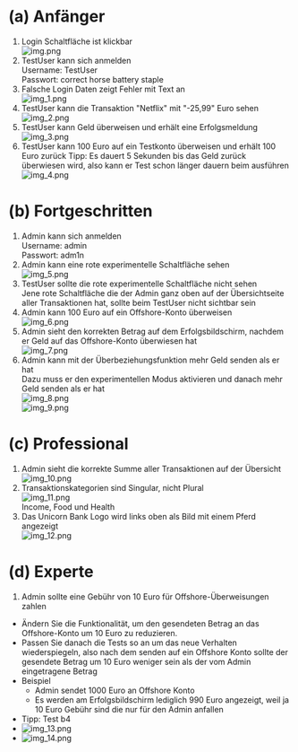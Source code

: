 # (a) Anfänger
1. Login Schaltfläche ist klickbar  
   ![img.png](img.png)
2. TestUser kann sich anmelden  
   Username: TestUser  
   Passwort: correct horse battery staple
3. Falsche Login Daten zeigt Fehler mit Text an  
   ![img_1.png](img_1.png)
4. TestUser kann die Transaktion "Netflix" mit "-25,99" Euro sehen  
   ![img_2.png](img_2.png)
5. TestUser kann Geld überweisen und erhält eine Erfolgsmeldung  
   ![img_3.png](img_3.png)
6. TestUser kann 100 Euro auf ein Testkonto überweisen und erhält 100 Euro zurück
   Tipp: Es dauert 5 Sekunden bis das Geld zurück überwiesen wird, also kann er Test schon länger dauern beim ausführen
   ![img_4.png](img_4.png)

# (b) Fortgeschritten
1. Admin kann sich anmelden  
   Username: admin  
   Passwort: adm1n
2. Admin kann eine rote experimentelle Schaltfläche sehen  
   ![img_5.png](img_5.png)
3. TestUser sollte die rote experimentelle Schaltfläche nicht sehen  
   Jene rote Schaltfläche die der Admin ganz oben auf der Übersichtseite aller Transaktionen hat, sollte beim TestUser nicht sichtbar sein
4. Admin kann 100 Euro auf ein Offshore-Konto überweisen  
   ![img_6.png](img_6.png)
5. Admin sieht den korrekten Betrag auf dem Erfolgsbildschirm, nachdem er Geld auf das Offshore-Konto überwiesen hat  
   ![img_7.png](img_7.png)
6. Admin kann mit der Überbeziehungsfunktion mehr Geld senden als er hat  
   Dazu muss er den experimentellen Modus aktivieren und danach mehr Geld senden als er hat  
   ![img_8.png](img_8.png)  
   ![img_9.png](img_9.png)

# (c) Professional
1. Admin sieht die korrekte Summe aller Transaktionen auf der Übersicht  
   ![img_10.png](img_10.png)
2. Transaktionskategorien sind Singular, nicht Plural  
   ![img_11.png](img_11.png)  
   Income, Food und Health
3. Das Unicorn Bank Logo wird links oben als Bild mit einem Pferd angezeigt  
   ![img_12.png](img_12.png)

# (d) Experte
1. Admin sollte eine Gebühr von 10 Euro für Offshore-Überweisungen zahlen
- Ändern Sie die Funktionalität, um den gesendeten Betrag an das Offshore-Konto um 10 Euro zu reduzieren.
- Passen Sie danach die Tests so an um das neue Verhalten wiederspiegeln, also nach dem senden auf ein Offshore Konto sollte der gesendete Betrag um 10 Euro weniger sein als der vom Admin eingetragene Betrag
- Beispiel
  - Admin sendet 1000 Euro an Offshore Konto
  - Es werden am Erfolgsbildschirm lediglich 990 Euro angezeigt, weil ja 10 Euro Gebühr sind die nur für den Admin anfallen
- Tipp: Test b4
- ![img_13.png](img_13.png)
- ![img_14.png](img_14.png)